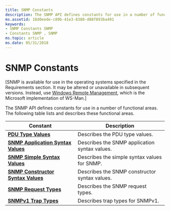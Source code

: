 ```yaml
---
title: SNMP Constants
description: The SNMP API defines constants for use in a number of functional areas. The following table lists and describes these functional areas.
ms.assetid: 18d0eede-c89b-41e3-8380-d88f893ba491
keywords:
- SNMP Constants SNMP
- Constants SNMP , SNMP
ms.topic: article
ms.date: 05/31/2018
---
```


# SNMP Constants

\[SNMP is available for use in the operating systems specified in the Requirements section. It may be altered or unavailable in subsequent versions. Instead, use [Windows Remote Management](https://docs.microsoft.com/windows/desktop/WinRM/portal), which is the Microsoft implementation of WS-Man.\]

The SNMP API defines constants for use in a number of functional areas. The following table lists and describes these functional areas.



| Constant                                                                 | Description                                   |
|--------------------------------------------------------------------------|-----------------------------------------------|
| [**PDU Type Values**](pdu-type-values.md)                               | Describes the PDU type values.                |
| [**SNMP Application Syntax Values**](snmp-application-syntax-values.md) | Describes the SNMP application syntax values. |
| [**SNMP Simple Syntax Values**](snmp-simple-syntax-values.md)           | Describes the simple syntax values for SNMP.  |
| [**SNMP Constructor Syntax Values**](snmp-constructor-syntax-values.md) | Describes the SNMP constructor syntax values. |
| [**SNMP Request Types**](snmp-request-types.md)                         | Describes the SNMP request types.             |
| [**SNMPv1 Trap Types**](snmpv1-trap-types.md)                           | Describes trap types for SNMPv1.              |



 

 

 




